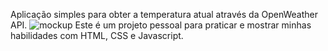 Aplicação simples para obter a temperatura atual através da OpenWeather API.
![mockup](https://user-images.githubusercontent.com/118431332/209296900-6350f14e-b7d1-4413-a4f6-f4b14d38f185.jpg)
Este é um projeto pessoal para praticar e mostrar minhas habilidades com HTML, CSS e Javascript.
